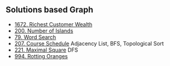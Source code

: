 Solutions based Graph
---

- [1672. Richest Customer Wealth](./1672.go)
- [200. Number of Islands](./200.go)
- [79. Word Search](./79.go)
- [207. Course Schedule](./207.go) Adjacency List, BFS, Topological Sort
- [221. Maximal Square](./221.go) DFS
- [994. Rotting Oranges](./994.go)
